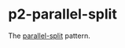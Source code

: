 # p2-parallel-split

The [parallel-split](http://www.workflowpatterns.com/patterns/control/basic/wcp2.php) pattern.
